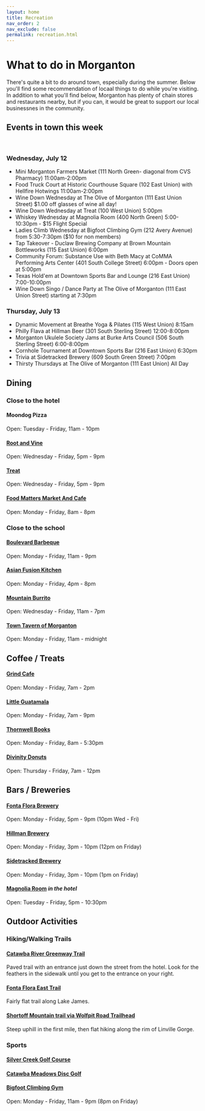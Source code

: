 ```yaml
---
layout: home
title: Recreation
nav_order: 2
nav_exclude: false
permalink: recreation.html
---
```


# What to do in Morganton

There's quite a bit to do around town, especially during the summer. Below you'll find some recommendation of locaal things to do while you're visiting. In addition to what you'll find below, Morganton has plenty of chain stores and restaurants nearby, but if you can, it would be great to support our local businessnes in the community.

## Events in town this week
﻿
### Wednesday, July 12

- Mini Morganton Farmers Market (111 North Green- diagonal from CVS Pharmacy) 11:00am-2:00pm
- Food Truck Court at Historic Courthouse Square (102 East Union) with Hellfire Hotwings 11:00am-2:00pm
- Wine Down Wednesday at The Olive of Morganton (111 East Union Street) $1.00 off glasses of wine all day!
- Wine Down Wednesday at Treat (100 West Union) 5:00pm
- Whiskey Wednesday at Magnolia Room (400 North Green) 5:00-10:30pm - $15 Flight Special
- Ladies Climb Wednesday at Bigfoot Climbing Gym (212 Avery Avenue) from 5:30-7:30pm ($10 for non members)
- Tap Takeover - Duclaw Brewing Company at Brown Mountain Bottleworks (115 East Union) 6:00pm
- Community Forum: Substance Use with Beth Macy at CoMMA Performing Arts Center (401 South College Street) 6:00pm - Doors open at 5:00pm
- Texas Hold'em at Downtown Sports Bar and Lounge (216 East Union) 7:00-10:00pm
- Wine Down Singo / Dance Party at The Olive of Morganton (111 East Union Street) starting at 7:30pm

### Thursday, July 13

- Dynamic Movement at Breathe Yoga & Pilates (115 West Union) 8:15am
- Philly Flava at Hillman Beer (301 South Sterling Street) 12:00-8:00pm
- Morganton Ukulele Society Jams at Burke Arts Council (506 South Sterling Street) 6:00-8:00pm
- Cornhole Tournament at Downtown Sports Bar (216 East Union) 6:30pm
- Trivia at Sidetracked Brewery (609 South Green Street) 7:00pm
- Thirsty Thursdays at The Olive of Morganton (111 East Union) All Day

## Dining

### Close to the hotel

#### **Moondog Pizza**
Open: Tuesday - Friday, 11am - 10pm

#### **[Root and Vine](http://rootandvinerestaurant.com/)**
Open: Wednesday - Friday, 5pm - 9pm

#### **[Treat](https://www.treatnc.com/)**
Open: Wednesday - Friday, 5pm - 9pm

#### **[Food Matters Market And Cafe](https://www.foodmattersmarket.com/)**
Open: Monday - Friday, 8am - 8pm

### Close to the school

#### **[Boulevard Barbeque](https://www.boulevardbarbeque.com/)**
Open: Monday - Friday, 11am - 9pm

#### **[Asian Fusion Kitchen](https://www.facebook.com/AsianFusionKitchen/)**
Open: Monday - Friday, 4pm - 8pm

#### **[Mountain Burrito](https://www.mountainburritonc.com/)**
Open: Wednesday - Friday, 11am - 7pm

#### **[Town Tavern of Morganton](https://towntavernmorg.com/)**
Open: Monday - Friday, 11am - midnight

## Coffee / Treats

#### **[Grind Cafe](https://places.singleplatform.com/the-grind-cafe-3/menu?ref=google)**
Open: Monday - Friday, 7am - 2pm

#### **[Little Guatamala](https://www.littleguatemala.com/)**
Open: Monday - Friday, 7am - 9pm

#### **[Thornwell Books](http://www.thornwellbooks.com/)**
Open: Monday - Friday, 8am - 5:30pm

#### **[Divinity Donuts](https://www.divinitydonutsandbakery.com/)**
Open: Thursday - Friday, 7am - 12pm

## Bars / Breweries

#### **[Fonta Flora Brewery](http://www.fontaflora.com/)**
Open: Monday - Friday, 5pm - 9pm (10pm Wed - Fri)

#### **[Hillman Brewery](http://www.hillmanbeer.com/)**
Open: Monday - Friday, 3pm - 10pm (12pm on Friday)

#### **[Sidetracked Brewery](https://www.sidetrackedbrew.com/)**
Open: Monday - Friday, 3pm - 10pm (1pm on Friday)

#### **[Magnolia Room](http://www.themagroom.com/)** *in the hotel*
Open: Tuesday - Friday, 5pm - 10:30pm

## Outdoor Activities

### Hiking/Walking Trails

#### **[Catawba River Greenway Trail](https://goo.gl/maps/xZUW7iemjLcWNe549)**
Paved trail with an entrance just down the street from the hotel. Look for the feathers in the sidewalk until you get to the entrance on your right.

#### **[Fonta Flora East Trail](https://www.alltrails.com/explore/trail/us/north-carolina/fonta-flora-trail)**
Fairly flat trail along Lake James.

#### **[Shortoff Mountain trail via Wolfpit Road Trailhead](https://www.alltrails.com/explore/trail/us/north-carolina/shortoff-mountain)**
Steep uphill in the first mile, then flat hiking along the rim of Linville Gorge.

### Sports

#### **[Silver Creek Golf Course](https://screekgolf.com/)**

#### **[Catawba Meadows Disc Golf](https://goo.gl/maps/sGv2SRjG9wXfhtbW8)**

#### **[Bigfoot Climbing Gym](https://www.bigfootclimbinggym.com/)**
Open: Monday - Friday, 11am - 9pm (8pm on Friday)
